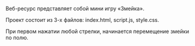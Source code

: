 Веб-ресурс представляет собой мини игру «Змейка».

Проект состоит из 3-х файлов:
index.html,
script.js, 
style.css. 
 
 При первом нажатии любой стрелки, начинается перемещение змейки по полю.
